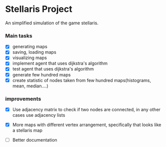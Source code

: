 # Stellaris Project
An simplified simulation of the game stellaris.


### Main tasks
- [x] generating maps
- [x] saving, loading maps
- [x] visualizing maps
- [X] implement agent that uses dijkstra's algorithm
- [X] test agent that uses dijkstra's algorithm
- [X] generate few hundred maps
- [X] create statistic of nodes taken from few hundred maps(histograms, mean, median....)

### improvements
- [X] Use adjacency matrix to check if two nodes are connected, in any other cases use adjacency lists
- [X] More maps with different vertex arrangement, specifically that looks like a stellaris map
- [ ] Better documentation



